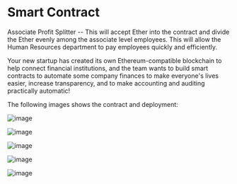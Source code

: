 # Smart Contract
Associate Profit Splitter  --   This will accept Ether into the contract and divide the Ether evenly among the associate level employees. This will allow the Human Resources department to pay employees quickly and efficiently.

Your new startup has created its own Ethereum-compatible blockchain to help connect financial institutions, and the team wants to build smart contracts to automate some company finances to make everyone's lives easier, increase transparency, and to make accounting and auditing practically automatic!

The following images shows the contract and deployment:

![image](https://user-images.githubusercontent.com/80648280/134437819-681edba1-be55-48cf-ba62-cf1ad5ab2e32.png)

![image](https://user-images.githubusercontent.com/80648280/134437953-1564cd7d-8b9a-4943-a714-af4106163db4.png)

![image](https://user-images.githubusercontent.com/80648280/134438029-467e78b4-1fe7-47cc-91d2-a3f560a7fcb7.png) 

![image](https://user-images.githubusercontent.com/80648280/134438082-3ca6dc4d-b994-42b3-a93c-3649d3981241.png)

![image](https://user-images.githubusercontent.com/80648280/134438179-25f440ba-0b68-4fa3-842b-005d1fc94fe4.png)

